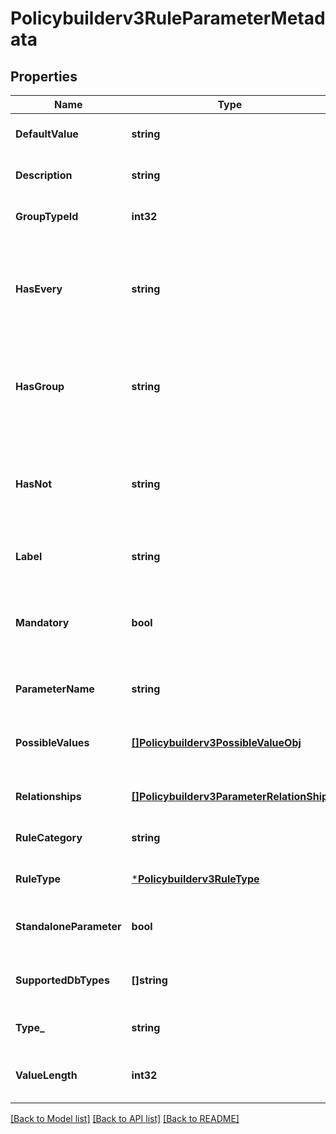 # Policybuilderv3RuleParameterMetadata

## Properties
Name | Type | Description | Notes
------------ | ------------- | ------------- | -------------
**DefaultValue** | **string** | Default value. | [optional] [default to null]
**Description** | **string** |  | [optional] [default to null]
**GroupTypeId** | **int32** | Group type id. | [optional] [default to null]
**HasEvery** | **string** | Indicating and populating parameter name if it supports every operator. | [optional] [default to null]
**HasGroup** | **string** | Indicating and populating parameter name if it supports group. | [optional] [default to null]
**HasNot** | **string** | Indicating and populating parameter name if it supports a not operator. | [optional] [default to null]
**Label** | **string** | UI label for parameter. | [optional] [default to null]
**Mandatory** | **bool** | Flag to indicate if the parameter is mandatory or not. | [optional] [default to null]
**ParameterName** | **string** | Parameter name. | [optional] [default to null]
**PossibleValues** | [**[]Policybuilderv3PossibleValueObj**](policybuilderv3PossibleValueObj.md) | Possible value length of the rule parameter. | [optional] [default to null]
**Relationships** | [**[]Policybuilderv3ParameterRelationShip**](policybuilderv3ParameterRelationShip.md) | Parameter relationship object. | [optional] [default to null]
**RuleCategory** | **string** | Category of the rule. | [optional] [default to null]
**RuleType** | [***Policybuilderv3RuleType**](policybuilderv3RuleType.md) |  | [optional] [default to null]
**StandaloneParameter** | **bool** | If the parameter is standalone. | [optional] [default to null]
**SupportedDbTypes** | **[]string** | Stores all the supported db types. | [optional] [default to null]
**Type_** | **string** | Type of parameter. | [optional] [default to null]
**ValueLength** | **int32** | Maximum value of the parameter value. | [optional] [default to null]

[[Back to Model list]](../README.md#documentation-for-models) [[Back to API list]](../README.md#documentation-for-api-endpoints) [[Back to README]](../README.md)

